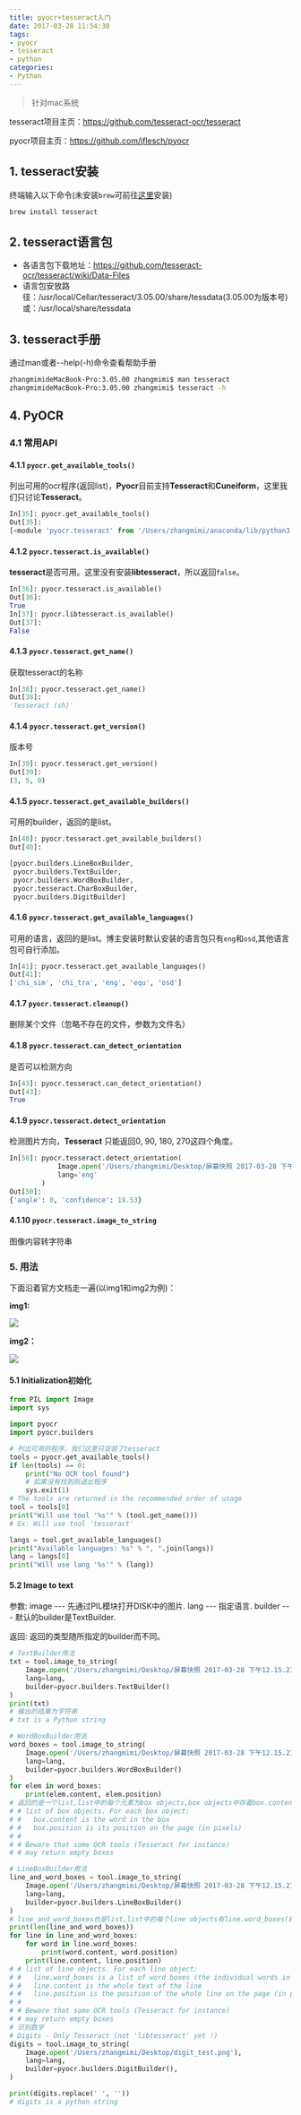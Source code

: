 ```yaml
---
title: pyocr+tesseract入门
date: 2017-03-28 11:54:30
tags:
- pyocr
- tesseract
- python
categories:
- Python
---
```


> 针对mac系统

tesseract项目主页：https://github.com/tesseract-ocr/tesseract

pyocr项目主页：https://github.com/jflesch/pyocr

## 1. tesseract安装

终端输入以下命令(未安装`brew`可前往[这里](https://brew.sh/index_zh-cn.html)安装)

```bash
brew install tesseract
```

## 2. tesseract语言包

- 各语言包下载地址：https://github.com/tesseract-ocr/tesseract/wiki/Data-Files
- 语言包安放路径：/usr/local/Cellar/tesseract/3.05.00/share/tessdata(3.05.00为版本号) 或：/usr/local/share/tessdata

## 3. tesseract手册

通过man或者\-\-help(-h)命令查看帮助手册

```bash
zhangmimideMacBook-Pro:3.05.00 zhangmimi$ man tesseract
zhangmimideMacBook-Pro:3.05.00 zhangmimi$ tesseract -h
```

## 4. PyOCR

### 4.1 常用API

#### 4.1.1  `pyocr.get_available_tools()`

列出可用的ocr程序(返回list)，**Pyocr**目前支持**Tesseract**和**Cuneiform**，这里我们只讨论**Tesseract**。

```python
In[35]: pyocr.get_available_tools()
Out[35]: 
[<module 'pyocr.tesseract' from '/Users/zhangmimi/anaconda/lib/python3.6/site-packages/pyocr/tesseract.py'>]
```

#### 4.1.2 `pyocr.tesseract.is_available()`

**tesseract**是否可用。这里没有安装**libtesseract**，所以返回`false`。

```python
In[36]: pyocr.tesseract.is_available()
Out[36]: 
True
In[37]: pyocr.libtesseract.is_available()
Out[37]: 
False
```

#### 4.1.3 `pyocr.tesseract.get_name()`

获取tesseract的名称

```python
In[38]: pyocr.tesseract.get_name()
Out[38]: 
'Tesseract (sh)'
```

#### 4.1.4 `pyocr.tesseract.get_version()`

版本号

```python
In[39]: pyocr.tesseract.get_version()
Out[39]: 
(3, 5, 0)
```

#### 4.1.5 `pyocr.tesseract.get_available_builders()`

可用的builder，返回的是list。

```python
In[40]: pyocr.tesseract.get_available_builders()
Out[40]: 

[pyocr.builders.LineBoxBuilder,
 pyocr.builders.TextBuilder,
 pyocr.builders.WordBoxBuilder,
 pyocr.tesseract.CharBoxBuilder,
 pyocr.builders.DigitBuilder]
```

#### 4.1.6 `pyocr.tesseract.get_available_languages()`

可用的语言，返回的是list。博主安装时默认安装的语言包只有`eng`和`osd`,其他语言包可自行添加。

```python
In[41]: pyocr.tesseract.get_available_languages()
Out[41]: 
['chi_sim', 'chi_tra', 'eng', 'equ', 'osd']
```

#### 4.1.7 `pyocr.tesseract.cleanup()`

删除某个文件（忽略不存在的文件，参数为文件名）

#### 4.1.8 `pyocr.tesseract.can_detect_orientation`

是否可以检测方向

```python
In[43]: pyocr.tesseract.can_detect_orientation()
Out[43]: 
True
```

#### 4.1.9 `pyocr.tesseract.detect_orientation`

检测图片方向，**Tesseract** 只能返回0, 90, 180, 270这四个角度。

```python
In[50]: pyocr.tesseract.detect_orientation(
            Image.open('/Users/zhangmimi/Desktop/屏幕快照 2017-03-28 下午12.15.21.png'),
            lang='eng'
        )
Out[50]: 
{'angle': 0, 'confidence': 19.53}
```

#### 4.1.10 `pyocr.tesseract.image_to_string`

图像内容转字符串

### 5. 用法

下面沿着官方文档走一遍(以img1和img2为例)：

**img1:**

![](http://o7qrps1cr.bkt.clouddn.com/%E5%B1%8F%E5%B9%95%E5%BF%AB%E7%85%A7%202017-03-28%20%E4%B8%8B%E5%8D%8812.15.21.png)

**img2：**

![](http://o7qrps1cr.bkt.clouddn.com/digit_test.png)

#### 5.1 Initialization初始化

```python
from PIL import Image
import sys

import pyocr
import pyocr.builders

# 列出可用的程序，我们这里只安装了tesseract
tools = pyocr.get_available_tools()
if len(tools) == 0:
    print("No OCR tool found")
    # 如果没有找到则退出程序
    sys.exit(1)
# The tools are returned in the recommended order of usage
tool = tools[0]
print("Will use tool '%s'" % (tool.get_name()))
# Ex: Will use tool 'tesseract'

langs = tool.get_available_languages()
print("Available languages: %s" % ", ".join(langs))
lang = langs[0]
print("Will use lang '%s'" % (lang))
```
#### 5.2 Image to text


参数:
    image --- 先通过PIL模块打开DISK中的图片.
    lang --- 指定语言.
    builder --- 默认的builder是TextBuilder.

返回:
    返回的类型随所指定的builder而不同。

```python
# TextBuilder用法
txt = tool.image_to_string(
    Image.open('/Users/zhangmimi/Desktop/屏幕快照 2017-03-28 下午12.15.21.png'),
    lang=lang,
    builder=pyocr.builders.TextBuilder()
)
print(txt)
# 输出的结果为字符串
# txt is a Python string

# WordBoxBuilder用法
word_boxes = tool.image_to_string(
    Image.open('/Users/zhangmimi/Desktop/屏幕快照 2017-03-28 下午12.15.21.png'),
    lang=lang,
    builder=pyocr.builders.WordBoxBuilder()
)
for elem in word_boxes:
    print(elem.content, elem.position)
# 返回的是一个list,list中的每个元素为box objects,box objects中存着box.content内容和每个词的位置box.position
# # list of box objects. For each box object:
# #   box.content is the word in the box
# #   box.position is its position on the page (in pixels)
# #
# # Beware that some OCR tools (Tesseract for instance)
# # may return empty boxes

# LineBoxBuilder用法
line_and_word_boxes = tool.image_to_string(
    Image.open('/Users/zhangmimi/Desktop/屏幕快照 2017-03-28 下午12.15.21.png'),
    lang=lang,
    builder=pyocr.builders.LineBoxBuilder()
)
# line_and_word_boxes也是list,list中的每个line objects有line.word_boxes(结构和box objects相同),line.content(每一行的内容)和位置line.position
print(len(line_and_word_boxes))
for line in line_and_word_boxes:
    for word in line.word_boxes:
        print(word.content, word.position)
    print(line.content, line.position)
# # list of line objects. For each line object:
# #   line.word_boxes is a list of word boxes (the individual words in the line)
# #   line.content is the whole text of the line
# #   line.position is the position of the whole line on the page (in pixels)
# #
# # Beware that some OCR tools (Tesseract for instance)
# # may return empty boxes
# 识别数字
# Digits - Only Tesseract (not 'libtesseract' yet !)
digits = tool.image_to_string(
    Image.open('/Users/zhangmimi/Desktop/digit_test.png'),
    lang=lang,
    builder=pyocr.builders.DigitBuilder(),
)

print(digits.replace(' ', ''))
# digits is a python string
```